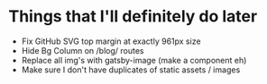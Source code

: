 # Things that I'll definitely do later

- Fix GitHub SVG top margin at exactly 961px size
- Hide Bg Column on /blog/ routes
- Replace all img's with gatsby-image (make a component eh)
- Make sure I don't have duplicates of static assets / images